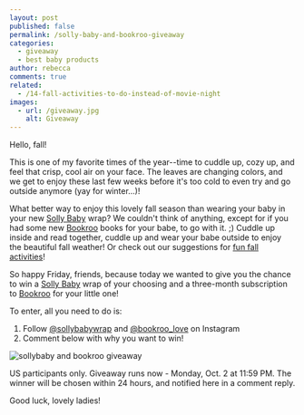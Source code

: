 ```yaml
---
layout: post
published: false
permalink: /solly-baby-and-bookroo-giveaway
categories:
  - giveaway
  - best baby products
author: rebecca
comments: true
related:
  - /14-fall-activities-to-do-instead-of-movie-night
images:
  - url: /giveaway.jpg
    alt: Giveaway
---
```

Hello, fall! 

This is one of my favorite times of the year--time to cuddle up, cozy up, and feel that crisp, cool air on your face. The leaves are changing colors, and we get to enjoy these last few weeks before it's too cold to even try and go outside anymore (yay for winter...)! 

What better way to enjoy this lovely fall season than wearing your baby in your new [Solly Baby](http://sollybaby.com/ "Solly Baby") wrap? We couldn't think of anything, except for if you had some new [Bookroo](https://bookroo.com/ "Bookroo") books for your babe, to go with it. ;) Cuddle up inside and read together, cuddle up and wear your babe outside to enjoy the beautiful fall weather! Or check out our suggestions for [fun fall activities](http://blog.bookroo.com/14-fall-activities-to-do-instead-of-movie-night "14 FALL ACTIVITIES TO DO INSTEAD OF MOVIE NIGHT")!

So happy Friday, friends, because today we wanted to give you the chance to win a [Solly Baby](http://sollybaby.com/ "Solly Baby") wrap of your choosing and a three-month subscription to [Bookroo](https://bookroo.com/ "Bookroo") for your little one! 

To enter, all you need to do is: 
1. Follow [@sollybabywrap](https://www.instagram.com/sollybabywrap/ "Solly Baby Wrap") and [@bookroo_love](https://www.instagram.com/bookroo_love/ "Bookroo") on Instagram
2. Comment below with why you want to win!

![sollybaby and bookroo giveaway]({{site.baseurl}}/assets/img/posts/giveaway.jpg)

US participants only. Giveaway runs now - Monday, Oct. 2 at 11:59 PM. The winner will be chosen within 24 hours, and notified here in a comment reply. 

Good luck, lovely ladies! 